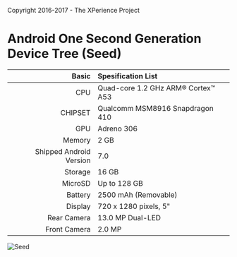 Copyright 2016-2017 - The XPerience Project

Android One Second Generation Device Tree (Seed)
============================================================
Basic   | Spesification List
-------:|:-------------------------
CPU     | Quad-core 1.2 GHz ARM® Cortex™ A53
CHIPSET | Qualcomm MSM8916 Snapdragon 410
GPU     | Adreno 306
Memory  | 2 GB
Shipped Android Version | 7.0
Storage | 16 GB
MicroSD | Up to 128 GB
Battery | 2500 mAh (Removable)
Display | 720 x 1280 pixels, 5"
Rear Camera  | 13.0 MP Dual-LED
Front Camera | 2.0 MP

![Seed](https://assets.generalmobile.com/images/gm4g/compare-gm4g.png "Seed")
